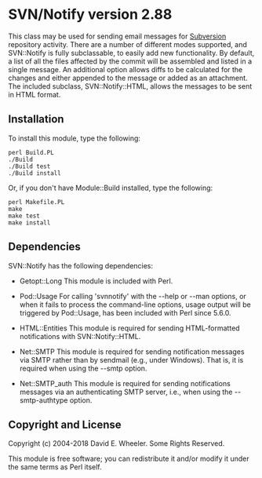 SVN/Notify version 2.88
=======================

This class may be used for sending email messages for
[Subversion](http://subversion.tigris.org/) repository activity. There are a
number of different modes supported, and SVN::Notify is fully subclassable, to
easily add new functionality. By default, a list of all the files affected by
the commit will be assembled and listed in a single message. An additional
option allows diffs to be calculated for the changes and either appended to
the message or added as an attachment. The included subclass,
SVN::Notify::HTML, allows the messages to be sent in HTML format.

Installation
------------

To install this module, type the following:

    perl Build.PL
    ./Build
    ./Build test
    ./Build install

Or, if you don't have Module::Build installed, type the following:

    perl Makefile.PL
    make
    make test
    make install

Dependencies
------------

SVN::Notify has the following dependencies:

* Getopt::Long
  This module is included with Perl.

* Pod::Usage
  For calling 'svnnotify' with the --help or --man options, or when it fails
  to process the command-line options, usage output will be triggered by
  Pod::Usage, has been included with Perl since 5.6.0.

* HTML::Entities
  This module is required for sending HTML-formatted notifications with
  SVN::Notify::HTML.

* Net::SMTP
  This module is required for sending notification messages via SMTP rather
  than by sendmail (e.g., under Windows). That is, it is required when using
  the --smtp option.

* Net::SMTP_auth
  This module is required for sending notifications messages via an
  authenticating SMTP server, i.e., when using the --smtp-authtype option.

Copyright and License
---------------------

Copyright (c) 2004-2018 David E. Wheeler. Some Rights Reserved.

This module is free software; you can redistribute it and/or modify it under
the same terms as Perl itself.
